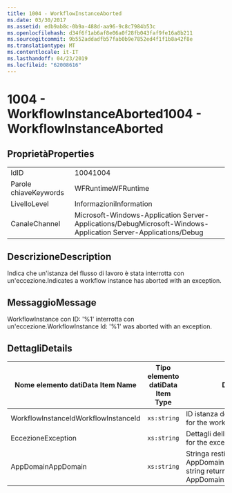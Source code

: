 ```yaml
---
title: 1004 - WorkflowInstanceAborted
ms.date: 03/30/2017
ms.assetid: edb9ab8c-0b9a-488d-aa96-9c8c7984b53c
ms.openlocfilehash: d34f6f1ab6af8e06a0f28fb043faf9fe16a8b211
ms.sourcegitcommit: 9b552addadfb57fab0b9e7852ed4f1f1b8a42f8e
ms.translationtype: MT
ms.contentlocale: it-IT
ms.lasthandoff: 04/23/2019
ms.locfileid: "62008616"
---
```

# <a name="1004---workflowinstanceaborted"></a><span data-ttu-id="06028-102">1004 - WorkflowInstanceAborted</span><span class="sxs-lookup"><span data-stu-id="06028-102">1004 - WorkflowInstanceAborted</span></span>

## <a name="properties"></a><span data-ttu-id="06028-103">Proprietà</span><span class="sxs-lookup"><span data-stu-id="06028-103">Properties</span></span>

|||
|-|-|
|<span data-ttu-id="06028-104">Id</span><span class="sxs-lookup"><span data-stu-id="06028-104">ID</span></span>|<span data-ttu-id="06028-105">1004</span><span class="sxs-lookup"><span data-stu-id="06028-105">1004</span></span>|
|<span data-ttu-id="06028-106">Parole chiave</span><span class="sxs-lookup"><span data-stu-id="06028-106">Keywords</span></span>|<span data-ttu-id="06028-107">WFRuntime</span><span class="sxs-lookup"><span data-stu-id="06028-107">WFRuntime</span></span>|
|<span data-ttu-id="06028-108">Livello</span><span class="sxs-lookup"><span data-stu-id="06028-108">Level</span></span>|<span data-ttu-id="06028-109">Informazioni</span><span class="sxs-lookup"><span data-stu-id="06028-109">Information</span></span>|
|<span data-ttu-id="06028-110">Canale</span><span class="sxs-lookup"><span data-stu-id="06028-110">Channel</span></span>|<span data-ttu-id="06028-111">Microsoft-Windows-Application Server-Applications/Debug</span><span class="sxs-lookup"><span data-stu-id="06028-111">Microsoft-Windows-Application Server-Applications/Debug</span></span>|

## <a name="description"></a><span data-ttu-id="06028-112">Descrizione</span><span class="sxs-lookup"><span data-stu-id="06028-112">Description</span></span>

<span data-ttu-id="06028-113">Indica che un'istanza del flusso di lavoro è stata interrotta con un'eccezione.</span><span class="sxs-lookup"><span data-stu-id="06028-113">Indicates a workflow instance has aborted with an exception.</span></span>

## <a name="message"></a><span data-ttu-id="06028-114">Messaggio</span><span class="sxs-lookup"><span data-stu-id="06028-114">Message</span></span>

<span data-ttu-id="06028-115">WorkflowInstance con ID: '%1' interrotta con un'eccezione.</span><span class="sxs-lookup"><span data-stu-id="06028-115">WorkflowInstance Id: '%1' was aborted with an exception.</span></span>

## <a name="details"></a><span data-ttu-id="06028-116">Dettagli</span><span class="sxs-lookup"><span data-stu-id="06028-116">Details</span></span>

|<span data-ttu-id="06028-117">Nome elemento dati</span><span class="sxs-lookup"><span data-stu-id="06028-117">Data Item Name</span></span>|<span data-ttu-id="06028-118">Tipo elemento dati</span><span class="sxs-lookup"><span data-stu-id="06028-118">Data Item Type</span></span>|<span data-ttu-id="06028-119">Descrizione</span><span class="sxs-lookup"><span data-stu-id="06028-119">Description</span></span>|
|--------------------|--------------------|-----------------|
|<span data-ttu-id="06028-120">WorkflowInstanceId</span><span class="sxs-lookup"><span data-stu-id="06028-120">WorkflowInstanceId</span></span>|`xs:string`|<span data-ttu-id="06028-121">ID istanza del flusso di lavoro.</span><span class="sxs-lookup"><span data-stu-id="06028-121">The instance id for the workflow</span></span>|
|<span data-ttu-id="06028-122">Eccezione</span><span class="sxs-lookup"><span data-stu-id="06028-122">Exception</span></span>|`xs:string`|<span data-ttu-id="06028-123">Dettagli dell'eccezione.</span><span class="sxs-lookup"><span data-stu-id="06028-123">The exception details for the exception</span></span>|
|<span data-ttu-id="06028-124">AppDomain</span><span class="sxs-lookup"><span data-stu-id="06028-124">AppDomain</span></span>|`xs:string`|<span data-ttu-id="06028-125">Stringa restituita da AppDomain.CurrentDomain.FriendlyName.</span><span class="sxs-lookup"><span data-stu-id="06028-125">The string returned by AppDomain.CurrentDomain.FriendlyName.</span></span>|
